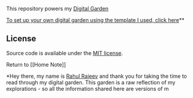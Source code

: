 This repository powers my [Digital Garden](https://garden.rahulrajeev.net/)

[To set up your own digital garden using the template I used, click here](https://maximevaillancourt.com/blog/setting-up-your-own-digital-garden-with-jekyll)**


## License

Source code is available under the [MIT license](LICENSE.md).


Return to [[Home Note]]


*Hey there, my name is [Rahul Rajeev](https://rahulrajeev.net/?utm_src=garden) and thank you for taking the time to read through my digital garden. This garden is a raw reflection of my explorations - so all the information shared here are versions of m